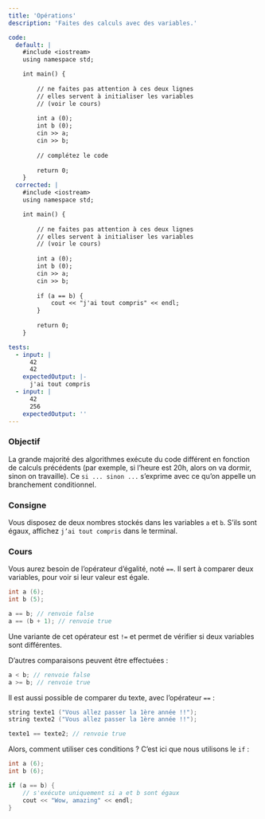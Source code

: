 ```yaml
---
title: 'Opérations'
description: 'Faites des calculs avec des variables.'

code:
  default: |
    #include <iostream>
    using namespace std;

    int main() {
        
        // ne faites pas attention à ces deux lignes    
        // elles servent à initialiser les variables    
        // (voir le cours)
            
        int a (0);    
        int b (0);
        cin >> a;
        cin >> b;
        
        // complétez le code      
        
        return 0;
    }
  corrected: |
    #include <iostream>
    using namespace std;

    int main() {
        
        // ne faites pas attention à ces deux lignes    
        // elles servent à initialiser les variables    
        // (voir le cours)
            
        int a (0);    
        int b (0);
        cin >> a;
        cin >> b;      
        
        if (a == b) {
            cout << "j'ai tout compris" << endl; 
        }    
        
        return 0;
    }

tests:
  - input: |
      42
      42
    expectedOutput: |-
      j'ai tout compris
  - input: |
      42
      256
    expectedOutput: ''
---
```


### Objectif

La grande majorité des algorithmes exécute du code différent en fonction de calculs précédents (par exemple, si l’heure est 20h, alors on va dormir, sinon on travaille). Ce `si ... sinon ...` s’exprime avec ce qu’on appelle un branchement conditionnel.

### Consigne

Vous disposez de deux nombres stockés dans les variables `a` et `b`. S’ils sont égaux, affichez `j’ai tout compris` dans le terminal.

### Cours

Vous aurez besoin de l’opérateur d’égalité, noté `==`. Il sert à comparer deux variables, pour voir si leur valeur est égale.

```cpp
int a (6);
int b (5);

a == b; // renvoie false
a == (b + 1); // renvoie true
```

Une variante de cet opérateur est `!=` et permet de vérifier si deux variables sont différentes.

D’autres comparaisons peuvent être effectuées :

```cpp
a < b; // renvoie false
a >= b; // renvoie true
```

Il est aussi possible de comparer du texte, avec l’opérateur `==` :

```cpp
string texte1 ("Vous allez passer la 1ère année !!");
string texte2 ("Vous allez passer la 1ère année !!");

texte1 == texte2; // renvoie true
```

Alors, comment utiliser ces conditions ? C’est ici que nous utilisons le `if` :

```cpp
int a (6);
int b (6);

if (a == b) {
	// s'exécute uniquement si a et b sont égaux
	cout << "Wow, amazing" << endl;
}
```
